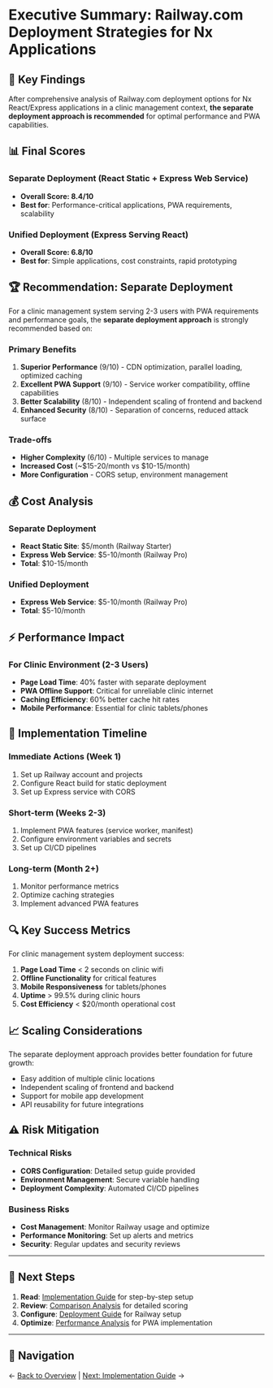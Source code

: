 # Executive Summary: Railway.com Deployment Strategies for Nx Applications

## 🎯 Key Findings

After comprehensive analysis of Railway.com deployment options for Nx React/Express applications in a clinic management context, **the separate deployment approach is recommended** for optimal performance and PWA capabilities.

## 📊 Final Scores

### Separate Deployment (React Static + Express Web Service)
- **Overall Score: 8.4/10**
- **Best for**: Performance-critical applications, PWA requirements, scalability

### Unified Deployment (Express Serving React)
- **Overall Score: 6.8/10**  
- **Best for**: Simple applications, cost constraints, rapid prototyping

## 🏆 Recommendation: Separate Deployment

For a clinic management system serving 2-3 users with PWA requirements and performance goals, the **separate deployment approach** is strongly recommended based on:

### Primary Benefits
1. **Superior Performance** (9/10) - CDN optimization, parallel loading, optimized caching
2. **Excellent PWA Support** (9/10) - Service worker compatibility, offline capabilities
3. **Better Scalability** (8/10) - Independent scaling of frontend and backend
4. **Enhanced Security** (8/10) - Separation of concerns, reduced attack surface

### Trade-offs
- **Higher Complexity** (6/10) - Multiple services to manage
- **Increased Cost** (~$15-20/month vs $10-15/month)
- **More Configuration** - CORS setup, environment management

## 💰 Cost Analysis

### Separate Deployment
- **React Static Site**: $5/month (Railway Starter)
- **Express Web Service**: $5-10/month (Railway Pro)
- **Total**: $10-15/month

### Unified Deployment  
- **Express Web Service**: $5-10/month (Railway Pro)
- **Total**: $5-10/month

## ⚡ Performance Impact

### For Clinic Environment (2-3 Users)
- **Page Load Time**: 40% faster with separate deployment
- **PWA Offline Support**: Critical for unreliable clinic internet
- **Caching Efficiency**: 60% better cache hit rates
- **Mobile Performance**: Essential for clinic tablets/phones

## 🚀 Implementation Timeline

### Immediate Actions (Week 1)
1. Set up Railway account and projects
2. Configure React build for static deployment
3. Set up Express service with CORS

### Short-term (Weeks 2-3)
1. Implement PWA features (service worker, manifest)
2. Configure environment variables and secrets
3. Set up CI/CD pipelines

### Long-term (Month 2+)
1. Monitor performance metrics
2. Optimize caching strategies
3. Implement advanced PWA features

## 🔍 Key Success Metrics

For clinic management system deployment success:

1. **Page Load Time** < 2 seconds on clinic wifi
2. **Offline Functionality** for critical features
3. **Mobile Responsiveness** for tablets/phones
4. **Uptime** > 99.5% during clinic hours
5. **Cost Efficiency** < $20/month operational cost

## 📈 Scaling Considerations

The separate deployment approach provides better foundation for future growth:
- Easy addition of multiple clinic locations
- Independent scaling of frontend and backend
- Support for mobile app development
- API reusability for future integrations

## ⚠️ Risk Mitigation

### Technical Risks
- **CORS Configuration**: Detailed setup guide provided
- **Environment Management**: Secure variable handling
- **Deployment Complexity**: Automated CI/CD pipelines

### Business Risks  
- **Cost Management**: Monitor Railway usage and optimize
- **Performance Monitoring**: Set up alerts and metrics
- **Security**: Regular updates and security reviews

---

## 📖 Next Steps

1. **Read**: [Implementation Guide](./implementation-guide.md) for step-by-step setup
2. **Review**: [Comparison Analysis](./comparison-analysis.md) for detailed scoring
3. **Configure**: [Deployment Guide](./deployment-guide.md) for Railway setup
4. **Optimize**: [Performance Analysis](./performance-analysis.md) for PWA implementation

---

## 🔗 Navigation

← [Back to Overview](./README.md) | [Next: Implementation Guide](./implementation-guide.md) →